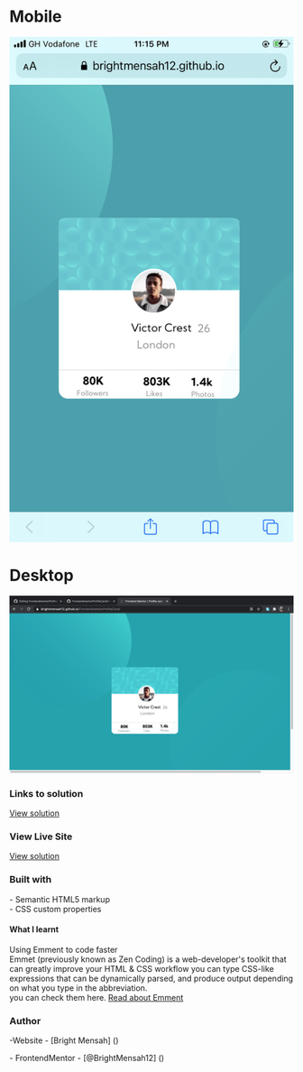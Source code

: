 <!DOCTYPE html>





<body>
  <h1>Mobile</h1>
  <img src="images/profilecard screenshot1.png">
  
  <h1>Desktop</h1>
  <img src="images/desktop-screenshot.png">
  </body>
  
  <h3>Links to solution</h3> 
  <a href="#">View solution</a>
  
  <h3> View Live Site </h3>
  <a href="https://brightmensah12.github.io/FrontendmentorProfileCard/">View solution</a>
  
  <h3>Built with</h3>
  <p>- Semantic HTML5 markup <br>
  - CSS custom properties
</p>

<h4>What I learnt</h4>
<p>Using Emment to code faster <br>Emmet (previously known as Zen Coding) is a web-developer's toolkit that can greatly improve your HTML & CSS workflow you can type CSS-like expressions that can be dynamically parsed, and produce output depending on what you type in the abbreviation. <br>
you can check them here.
  <a href="https://docs.emmet.io/" color:"#000">Read about Emment</a>
</p>

<h3>Author</h3>
<p>-Website - [Bright Mensah] (<a href="https://brightmensah12.github.io/FrontendmentorProfileCard/"></a>)</p>
<p>- FrontendMentor - [@BrightMensah12] (<a href="https://www.frontendmentor.io/profile/BrightMensah12"></a>)

</html>



